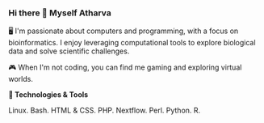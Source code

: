 ### Hi there 👋 Myself Atharva

🖥️ I'm passionate about computers and programming, with a focus on bioinformatics. I enjoy leveraging computational tools to explore biological data and solve scientific challenges.

🎮 When I'm not coding, you can find me gaming and exploring virtual worlds.

**🔧 Technologies & Tools**

Linux.
Bash.
HTML & CSS.
PHP.
Nextflow.
Perl.
Python.
R.
